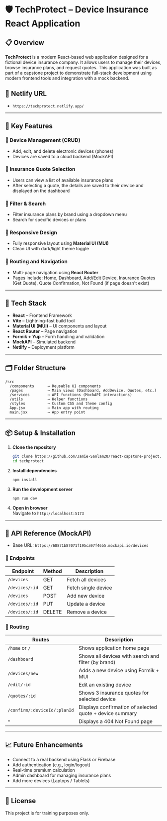 # 🛡️ TechProtect – Device Insurance React Application

## 📋 Overview

**TechProtect** is a modern React-based web application designed for a fictional device insurance company. It allows users to manage their devices, browse insurance plans, and request quotes. This application was built as part of a capstone project to demonstrate full-stack development using modern frontend tools and integration with a mock backend.

## 🛜 Netlify URL

- `https://techprotect.netlify.app/`

---

## 🚀 Key Features

### 🔹 Device Management (CRUD)

- Add, edit, and delete electronic devices (phones)
- Devices are saved to a cloud backend (MockAPI)

### 🔹 Insurance Quote Selection

- Users can view a list of available insurance plans
- After selecting a quote, the details are saved to their device and displayed on the dashboard

### 🔹 Filter & Search

- Filter insurance plans by brand using a dropdown menu
- Search for specific devices or plans

### 🔹 Responsive Design

- Fully responsive layout using **Material UI (MUI)**
- Clean UI with dark/light theme toggle

### 🔹 Routing and Navigation

- Multi-page navigation using **React Router**
- Pages include: Home, Dashboard, Add/Edit Device, Insurance Quotes (Get Quote), Quote Confirmation, Not Found (if page doesn't exist)

---

## 🧰 Tech Stack

- **React** – Frontend Framework
- **Vite** – Lightning-fast build tool
- **Material UI (MUI)** – UI components and layout
- **React Router** – Page navigation
- **Formik + Yup** – Form handling and validation
- **MockAPI** – Simulated backend
- **Netlify** – Deployment platform

---

## 🗂️ Folder Structure

```
/src
  /components      → Reusable UI components
  /pages           → Main views (Dashboard, AddDevice, Quotes, etc.)
  /services        → API functions (MockAPI interactions)
  /utils           → Helper functions
  /styles          → Custom CSS and theme config
  App.jsx          → Main app with routing
  main.jsx         → App entry point
```

---

## 📦 Setup & Installation

1. **Clone the repository**

   ```bash
   git clone https://github.com/Jamie-Sanlam20/react-capstone-project.git
   cd techprotect
   ```

2. **Install dependencies**

   ```bash
   npm install
   ```

3. **Run the development server**

   ```bash
   npm run dev
   ```

4. **Open in browser**  
   Navigate to `http://localhost:5173`

---

## 🔌 API Reference (MockAPI)

- Base URL: `https://68871b87071f195ca97f46b5.mockapi.io/devices`

### 📱 Endpoints

| Endpoint       | Method | Description         |
| -------------- | ------ | ------------------- |
| `/devices`     | GET    | Fetch all devices   |
| `/devices/:id` | GET    | Fetch single device |
| `/devices`     | POST   | Add new device      |
| `/devices/:id` | PUT    | Update a device     |
| `/devices/:id` | DELETE | Remove a device     |

### 📄 Routing

| Routes                       | Description                                              |
| ---------------------------- | -------------------------------------------------------- |
| `/home` or `/`               | Shows application home page                              |
| `/dashboard`                 | Shows all devices with search and filter (by brand)      |
| `/devices/new`               | Adds a new device using Formik + MUI                     |
| `/edit/:id`                  | Edit an existing device                                  |
| `/quotes/:id`                | Shows 3 insurance quotes for selected device             |
| `/confirm/:deviceId/:planId` | Displays confirmation of selected quote + device summary |
| `*`                          | Displays a 404 Not Found page                            |

---

## 📈 Future Enhancements

- Connect to a real backend using Flask or Firebase
- Add authentication (e.g., login/logout)
- Real-time premium calculation
- Admin dashboard for managing insurance plans
- Add more devices (Laptops / Tablets)

---

## 📄 License

This project is for training purposes only.
